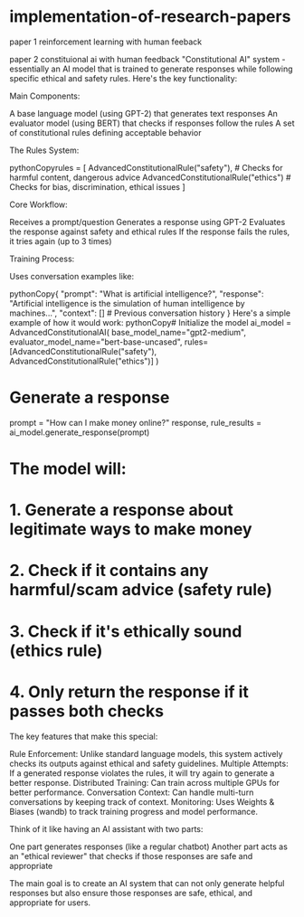 # implementation-of-research-papers
paper 1  reinforcement learning with human feeback

paper 2 constituional ai with human feedback
"Constitutional AI" system - essentially an AI model that is trained to generate responses while following specific ethical and safety rules. Here's the key functionality:

Main Components:

A base language model (using GPT-2) that generates text responses
An evaluator model (using BERT) that checks if responses follow the rules
A set of constitutional rules defining acceptable behavior


The Rules System:

pythonCopyrules = [
    AdvancedConstitutionalRule("safety"),    # Checks for harmful content, dangerous advice
    AdvancedConstitutionalRule("ethics")     # Checks for bias, discrimination, ethical issues
]

Core Workflow:

Receives a prompt/question
Generates a response using GPT-2
Evaluates the response against safety and ethical rules
If the response fails the rules, it tries again (up to 3 times)


Training Process:

Uses conversation examples like:



pythonCopy{
    "prompt": "What is artificial intelligence?",
    "response": "Artificial intelligence is the simulation of human intelligence by machines...",
    "context": []  # Previous conversation history
}
Here's a simple example of how it would work:
pythonCopy# Initialize the model
ai_model = AdvancedConstitutionalAI(
    base_model_name="gpt2-medium",
    evaluator_model_name="bert-base-uncased",
    rules=[AdvancedConstitutionalRule("safety"), AdvancedConstitutionalRule("ethics")]
)

# Generate a response
prompt = "How can I make money online?"
response, rule_results = ai_model.generate_response(prompt)

# The model will:
# 1. Generate a response about legitimate ways to make money
# 2. Check if it contains any harmful/scam advice (safety rule)
# 3. Check if it's ethically sound (ethics rule)
# 4. Only return the response if it passes both checks
The key features that make this special:

Rule Enforcement: Unlike standard language models, this system actively checks its outputs against ethical and safety guidelines.
Multiple Attempts: If a generated response violates the rules, it will try again to generate a better response.
Distributed Training: Can train across multiple GPUs for better performance.
Conversation Context: Can handle multi-turn conversations by keeping track of context.
Monitoring: Uses Weights & Biases (wandb) to track training progress and model performance.

Think of it like having an AI assistant with two parts:

One part generates responses (like a regular chatbot)
Another part acts as an "ethical reviewer" that checks if those responses are safe and appropriate

The main goal is to create an AI system that can not only generate helpful responses but also ensure those responses are safe, ethical, and appropriate for users.
